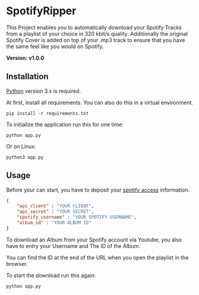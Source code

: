 # SpotifyRipper

This Project enables you to automatically download your Spotify Tracks from a playlist of your choice in 320 kbit/s quality. Additionally the original Spotify Cover is added on top of your .mp3 track to ensure that you have the same feel like you would on Spotify.

**Version: v1.0.0**


## Installation

[Python](https://www.python.org/) version 3.x is required.

At first, install all requirements. You can also do this in a virtual environment.
```console
pip install -r requirements.txt
```

To initialize the application run this for one time:
```console
python app.py
```

Or on Linux:
```console
python3 app.py
```

## Usage

Before your can start, you have to deposit your [spotify access](https://developer.spotify.com/dashboard/applications) information.

```json
{
    "api_client" : "YOUR CLIENT",
    "api_secret" : "YOUR SECRET",
    "spotify_username" : "YOUR SPOTIFY USERNAME",
    "album_id" : "YOUR ALBUM ID"
}
```

To download an Album from your Spotify account via Youtube, you also have to entry your Username and The ID of the Album.

You can find the ID at the end of the URL when you open the playlist in the browser.

To start the download run this again:

```console
python app.py
```

